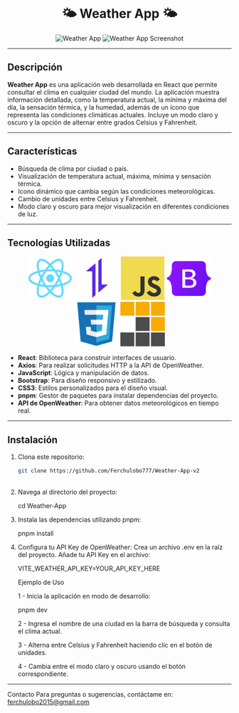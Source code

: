 <h1 align="center">🌤 Weather App 🌤</h1>

<p align="center">
  <img src="https://your-cloud-image-link.com/weather-app-main.png" alt="Weather App" width="400"/>
  <img src="https://your-cloud-image-link.com/weather-app-screenshot.png" alt="Weather App Screenshot" width="360"/>
</p>

---

## Descripción

**Weather App** es una aplicación web desarrollada en React que permite consultar el clima en cualquier ciudad del mundo. La aplicación muestra información detallada, como la temperatura actual, la mínima y máxima del día, la sensación térmica, y la humedad, además de un ícono que representa las condiciones climáticas actuales. Incluye un modo claro y oscuro y la opción de alternar entre grados Celsius y Fahrenheit.

---

## Características

- Búsqueda de clima por ciudad o país.
- Visualización de temperatura actual, máxima, mínima y sensación térmica.
- Icono dinámico que cambia según las condiciones meteorológicas.
- Cambio de unidades entre Celsius y Fahrenheit.
- Modo claro y oscuro para mejor visualización en diferentes condiciones de luz.

---

## Tecnologías Utilizadas

<p align="center">
  <img src="https://github.com/devicons/devicon/blob/master/icons/react/react-original.svg" alt="React" width="100" />
  <img src="https://github.com/devicons/devicon/blob/master/icons/axios/axios-plain.svg" alt="Axios" width="100" />
  <img src="https://github.com/devicons/devicon/blob/master/icons/javascript/javascript-original.svg" alt="JavaScript" width="100" />
  <img src="https://github.com/devicons/devicon/blob/master/icons/bootstrap/bootstrap-original.svg" alt="Bootstrap" width="100" />
  <img src="https://github.com/devicons/devicon/blob/master/icons/css3/css3-original.svg" alt="CSS3" width="100" />
  <img src="https://github.com/devicons/devicon/blob/master/icons/pnpm/pnpm-original.svg" alt="pnpm" width="100" />
</p>

- **React**: Biblioteca para construir interfaces de usuario.
- **Axios**: Para realizar solicitudes HTTP a la API de OpenWeather.
- **JavaScript**: Lógica y manipulación de datos.
- **Bootstrap**: Para diseño responsivo y estilizado.
- **CSS3**: Estilos personalizados para el diseño visual.
- **pnpm**: Gestor de paquetes para instalar dependencias del proyecto.
- **API de OpenWeather**: Para obtener datos meteorológicos en tiempo real.

---

## Instalación

1. Clona este repositorio: 
   ```bash
   git clone https://github.com/Ferchulobo777/Weather-App-v2
  
2. Navega al directorio del proyecto:

   cd Weather-App

3. Instala las dependencias utilizando pnpm:

   pnpm install

4. Configura tu API Key de OpenWeather:
   Crea un archivo .env en la raíz del proyecto.
   Añade tu API Key en el archivo:

   VITE_WEATHER_API_KEY=YOUR_API_KEY_HERE

   Ejemplo de Uso
   
   1 - Inicia la aplicación en modo de desarrollo:
   
   pnpm dev

   2 - Ingresa el nombre de una ciudad en la barra de búsqueda y consulta el clima actual.
   
   3 - Alterna entre Celsius y Fahrenheit haciendo clic en el botón de unidades.
   
   4 - Cambia entre el modo claro y oscuro usando el botón correspondiente.


---

Contacto
Para preguntas o sugerencias, contáctame en: <br /> <a href="mailto:ferchulobo2015@gmail.com" target="_blank" rel="noopener noreferrer">ferchulobo2015@gmail.com</a>
